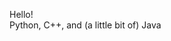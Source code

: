 
<!---
ashleyh12/ashleyh12 is a ✨ special ✨ repository because its `README.md` (this file) appears on your GitHub profile.
You can click the Preview link to take a look at your changes.
--->
Hello! <br />
Python, C++, and (a little bit of) Java <br />

